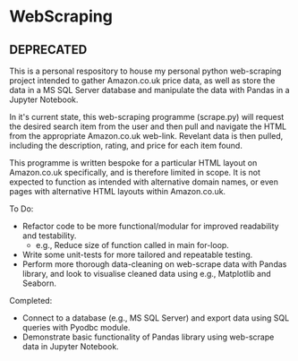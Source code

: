 # WebScraping

## DEPRECATED

This is a personal respository to house my personal python web-scraping project intended to gather Amazon.co.uk price data, as well as store the data in a MS SQL Server database and manipulate the data with Pandas in a Jupyter Notebook.

In it's current state, this web-scraping programme (scrape.py) will request the desired search item from the user and then pull and navigate the HTML from the appropriate Amazon.co.uk web-link. Revelant data is then pulled, including the description, rating, and price for each item found.

This programme is written bespoke for a particular HTML layout on Amazon.co.uk specifically, and is therefore limited in scope. It is not expected to function as intended with alternative domain names, or even pages with alternative HTML layouts within Amazon.co.uk.

To Do:
- Refactor code to be more functional/modular for improved readability and testability.
  - e.g., Reduce size of function called in main for-loop.
- Write some unit-tests for more tailored and repeatable testing.
- Perform more thorough data-cleaning on web-scrape data with Pandas library, and look to visualise cleaned data using e.g., Matplotlib and Seaborn.

Completed:
- Connect to a database (e.g., MS SQL Server) and export data using SQL queries with Pyodbc module.
- Demonstrate basic functionality of Pandas library using web-scrape data in Jupyter Notebook.
